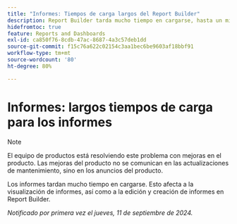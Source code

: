```yaml
---
title: "Informes: Tiempos de carga largos del Report Builder"
description: Report Builder tarda mucho tiempo en cargarse, hasta un minuto en algunos casos.
hidefromtoc: true
feature: Reports and Dashboards
exl-id: ca850f76-8cdb-47ac-8687-4a3c57deb1dd
source-git-commit: f15c76a622c02154c3aa1bec6be9603af18bbf91
workflow-type: tm+mt
source-wordcount: '80'
ht-degree: 80%

---
```


# Informes: largos tiempos de carga para los informes

>[!NOTE]
>El equipo de productos está resolviendo este problema con mejoras en el producto. Las mejoras del producto no se comunican en las actualizaciones de mantenimiento, sino en los anuncios del producto.

Los informes tardan mucho tiempo en cargarse. Esto afecta a la visualización de informes, así como a la edición y creación de informes en Report Builder.

_Notificado por primera vez el jueves, 11 de septiembre de 2024._
